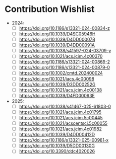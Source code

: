 # Contribution Wishlist
- 2024:
  - [ ] https://doi.org/10.1186/s13321-024-00834-z
  - [ ] https://doi.org/10.1039/D4SC05946H
  - [ ] https://doi.org/10.1039/D4DD00007B
  - [ ] https://doi.org/10.1039/D4DD00091A
  - [ ] https://doi.org/10.1038/s41597-024-03709-y
  - [ ] https://doi.org/10.1021/acs.jcim.4c00370
  - [ ] https://doi.org/10.1186/s13321-024-00869-2
  - [ ] https://doi.org/10.1186/s13321-024-00879-0
  - [ ] https://doi.org/10.1002/cmtd.202400024
  - [ ] https://doi.org/10.1021/jacs.4c00098
  - [ ] https://doi.org/10.1039/D3DD00252G
  - [ ] https://doi.org/10.1021/acs.jcim.4c00138
  - [ ] https://doi.org/10.1039/D4FD00093E

- 2025:
  - [ ] https://doi.org/10.1038/s41467-025-61803-0
  - [ ] https://doi.org/10.1021/acs.jcim.4c01795
  - [ ] https://doi.org/10.1021/acs.jcim.5c00445
  - [ ] https://doi.org/10.1021/acscentsci.5c00055
  - [ ] https://doi.org/10.1021/acs.jcim.4c01982
  - [ ] https://doi.org/10.1039/D4DD00412D
  - [ ] https://doi.org/10.1186/s13321-025-00981-x
  - [ ] https://doi.org/10.1039/D5DD00130G
  - [ ] https://doi.org/10.3390/ddc4020026
